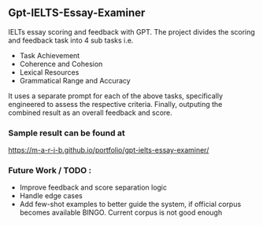 ## Gpt-IELTS-Essay-Examiner

IELTs essay scoring and feedback with GPT.
The project divides the scoring and feedback task into 4 sub tasks i.e.
-   Task Achievement
-   Coherence and Cohesion
-   Lexical Resources
-   Grammatical Range and Accuracy

It uses a separate prompt for each of the above tasks, specifically engineered to assess the respective criteria. Finally, outputing the combined result as an overall feedback and score.  


### Sample result can be found at
https://m-a-r-i-b.github.io/portfolio/gpt-ielts-essay-examiner/

### Future Work / TODO :
-   Improve feedback and score separation logic
-   Handle edge cases
-   Add few-shot examples to better guide the system, if official corpus becomes available BINGO. Current corpus is not good enough
